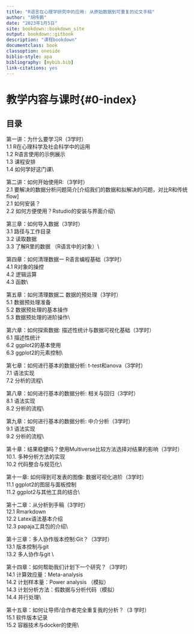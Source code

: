 ```yaml
---
title: "R语言在心理学研究中的应用: 从原始数据到可重复的论文手稿"
author: "胡传鹏"
date: "2023年1月5日"
site: bookdown::bookdown_site
output: bookdown::gitbook
description: "课程bookdown"
documentclass: book
classoption: oneside
biblio-style: apa
bibliography: [mybib.bib]
link-citations: yes
---
```




# 教学内容与课时{#0-index}

## 目录

第一讲：为什么要学习R（3学时）\
1.1 R在心理科学及社会科学中的运用\
1.2 R语言使用的示例展示\
1.3 课程安排\
1.4 如何学好这门课\

第二讲：如何开始使用R:（3学时）\
2.1 要解决的数据分析问题简介[介绍我们的数据和拟解决的问题，对比R和传统flow]\
2.1 如何安装？\
2.2 如何方便使用？Rstudio的安装与界面介绍\

第三章：如何导入数据（3学时）\
3.1 路径与工作目录\
3.2 读取数据\
3.3 了解R里的数据 （R语言中的对象）\

第四章：如何清理数据一 R语言编程基础（3学时）\
4.1 R对象的操控\
4.2 逻辑运算\
4.3 函数\

第五章：如何清理数据二 数据的预处理（3学时）\
5.1 数据预处理准备\
5.2 数据预处理的基本操作\
5.3 数据预处理的进阶操作\

第六章：如何探索数据: 描述性统计与数据可视化基础（3学时）\
6.1 描述性统计\
6.2 ggplot2的基本使用\
6.3 ggplot2的元素控制\

第七章：如何进行基本的数据分析: t-test和anova（3学时）\
7.1 语法实现\
7.2 分析的流程\

第八章：如何进行基本的数据分析: 相关与回归（3学时）\
8.1 语法实现\
8.2 分析的流程\

第九章：如何进行基本的数据分析: 中介分析（3学时）\
9.1 语法实现\
9.2 分析的流程\

第十章：结果稳健吗？使用Multiverse比较方法选择对结果的影响（3学时）\
10.1. 多种分析方法的实现\
10.2 代码整合与规范化\

第十一章: 如何得到可发表的图像: 数据可视化进阶（3学时）\
11.1 ggplot2的图层与面板控制\
11.2 ggplot2与其他工具的结合\

第十二章：从分析到手稿（3学时）\
12.1 Rmarkdown\
12.2 Latex语法基本介绍\
12.3 papaja工具包的介绍\

第十三章：多人协作版本控制:Git？（3学时）\
13.1 版本控制与git\
13.2 多人协作与git \

第十四章：如何帮助我们计划下一个研究？（3学时）\
14.1 计算效应量：Meta-analysis\
14.2 计划样本量：Power analysis （模拟）\
14.3 计划分析方法：假数据与分析代码（模拟）\
14.4 并行处理\

第十五章：如何让导师/合作者完全重复我的分析？（3 学时）\
15.1 软件版本记录\
15.2 容器技术与docker的使用\
